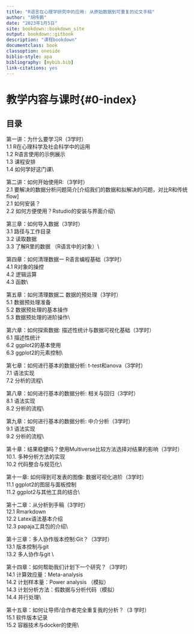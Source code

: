 ```yaml
---
title: "R语言在心理学研究中的应用: 从原始数据到可重复的论文手稿"
author: "胡传鹏"
date: "2023年1月5日"
site: bookdown::bookdown_site
output: bookdown::gitbook
description: "课程bookdown"
documentclass: book
classoption: oneside
biblio-style: apa
bibliography: [mybib.bib]
link-citations: yes
---
```




# 教学内容与课时{#0-index}

## 目录

第一讲：为什么要学习R（3学时）\
1.1 R在心理科学及社会科学中的运用\
1.2 R语言使用的示例展示\
1.3 课程安排\
1.4 如何学好这门课\

第二讲：如何开始使用R:（3学时）\
2.1 要解决的数据分析问题简介[介绍我们的数据和拟解决的问题，对比R和传统flow]\
2.1 如何安装？\
2.2 如何方便使用？Rstudio的安装与界面介绍\

第三章：如何导入数据（3学时）\
3.1 路径与工作目录\
3.2 读取数据\
3.3 了解R里的数据 （R语言中的对象）\

第四章：如何清理数据一 R语言编程基础（3学时）\
4.1 R对象的操控\
4.2 逻辑运算\
4.3 函数\

第五章：如何清理数据二 数据的预处理（3学时）\
5.1 数据预处理准备\
5.2 数据预处理的基本操作\
5.3 数据预处理的进阶操作\

第六章：如何探索数据: 描述性统计与数据可视化基础（3学时）\
6.1 描述性统计\
6.2 ggplot2的基本使用\
6.3 ggplot2的元素控制\

第七章：如何进行基本的数据分析: t-test和anova（3学时）\
7.1 语法实现\
7.2 分析的流程\

第八章：如何进行基本的数据分析: 相关与回归（3学时）\
8.1 语法实现\
8.2 分析的流程\

第九章：如何进行基本的数据分析: 中介分析（3学时）\
9.1 语法实现\
9.2 分析的流程\

第十章：结果稳健吗？使用Multiverse比较方法选择对结果的影响（3学时）\
10.1. 多种分析方法的实现\
10.2 代码整合与规范化\

第十一章: 如何得到可发表的图像: 数据可视化进阶（3学时）\
11.1 ggplot2的图层与面板控制\
11.2 ggplot2与其他工具的结合\

第十二章：从分析到手稿（3学时）\
12.1 Rmarkdown\
12.2 Latex语法基本介绍\
12.3 papaja工具包的介绍\

第十三章：多人协作版本控制:Git？（3学时）\
13.1 版本控制与git\
13.2 多人协作与git \

第十四章：如何帮助我们计划下一个研究？（3学时）\
14.1 计算效应量：Meta-analysis\
14.2 计划样本量：Power analysis （模拟）\
14.3 计划分析方法：假数据与分析代码（模拟）\
14.4 并行处理\

第十五章：如何让导师/合作者完全重复我的分析？（3 学时）\
15.1 软件版本记录\
15.2 容器技术与docker的使用\
